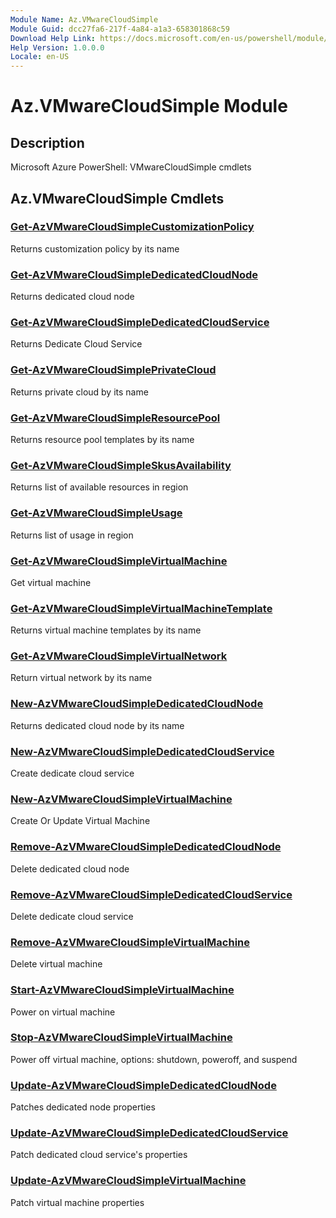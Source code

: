 ```yaml
---
Module Name: Az.VMwareCloudSimple
Module Guid: dcc27fa6-217f-4a84-a1a3-658301868c59
Download Help Link: https://docs.microsoft.com/en-us/powershell/module/az.vmwarecloudsimple
Help Version: 1.0.0.0
Locale: en-US
---
```


# Az.VMwareCloudSimple Module
## Description
Microsoft Azure PowerShell: VMwareCloudSimple cmdlets

## Az.VMwareCloudSimple Cmdlets
### [Get-AzVMwareCloudSimpleCustomizationPolicy](Get-AzVMwareCloudSimpleCustomizationPolicy.md)
Returns customization policy by its name

### [Get-AzVMwareCloudSimpleDedicatedCloudNode](Get-AzVMwareCloudSimpleDedicatedCloudNode.md)
Returns dedicated cloud node

### [Get-AzVMwareCloudSimpleDedicatedCloudService](Get-AzVMwareCloudSimpleDedicatedCloudService.md)
Returns Dedicate Cloud Service

### [Get-AzVMwareCloudSimplePrivateCloud](Get-AzVMwareCloudSimplePrivateCloud.md)
Returns private cloud by its name

### [Get-AzVMwareCloudSimpleResourcePool](Get-AzVMwareCloudSimpleResourcePool.md)
Returns resource pool templates by its name

### [Get-AzVMwareCloudSimpleSkusAvailability](Get-AzVMwareCloudSimpleSkusAvailability.md)
Returns list of available resources in region

### [Get-AzVMwareCloudSimpleUsage](Get-AzVMwareCloudSimpleUsage.md)
Returns list of usage in region

### [Get-AzVMwareCloudSimpleVirtualMachine](Get-AzVMwareCloudSimpleVirtualMachine.md)
Get virtual machine

### [Get-AzVMwareCloudSimpleVirtualMachineTemplate](Get-AzVMwareCloudSimpleVirtualMachineTemplate.md)
Returns virtual machine templates by its name

### [Get-AzVMwareCloudSimpleVirtualNetwork](Get-AzVMwareCloudSimpleVirtualNetwork.md)
Return virtual network by its name

### [New-AzVMwareCloudSimpleDedicatedCloudNode](New-AzVMwareCloudSimpleDedicatedCloudNode.md)
Returns dedicated cloud node by its name

### [New-AzVMwareCloudSimpleDedicatedCloudService](New-AzVMwareCloudSimpleDedicatedCloudService.md)
Create dedicate cloud service

### [New-AzVMwareCloudSimpleVirtualMachine](New-AzVMwareCloudSimpleVirtualMachine.md)
Create Or Update Virtual Machine

### [Remove-AzVMwareCloudSimpleDedicatedCloudNode](Remove-AzVMwareCloudSimpleDedicatedCloudNode.md)
Delete dedicated cloud node

### [Remove-AzVMwareCloudSimpleDedicatedCloudService](Remove-AzVMwareCloudSimpleDedicatedCloudService.md)
Delete dedicate cloud service

### [Remove-AzVMwareCloudSimpleVirtualMachine](Remove-AzVMwareCloudSimpleVirtualMachine.md)
Delete virtual machine

### [Start-AzVMwareCloudSimpleVirtualMachine](Start-AzVMwareCloudSimpleVirtualMachine.md)
Power on virtual machine

### [Stop-AzVMwareCloudSimpleVirtualMachine](Stop-AzVMwareCloudSimpleVirtualMachine.md)
Power off virtual machine, options: shutdown, poweroff, and suspend

### [Update-AzVMwareCloudSimpleDedicatedCloudNode](Update-AzVMwareCloudSimpleDedicatedCloudNode.md)
Patches dedicated node properties

### [Update-AzVMwareCloudSimpleDedicatedCloudService](Update-AzVMwareCloudSimpleDedicatedCloudService.md)
Patch dedicated cloud service's properties

### [Update-AzVMwareCloudSimpleVirtualMachine](Update-AzVMwareCloudSimpleVirtualMachine.md)
Patch virtual machine properties

